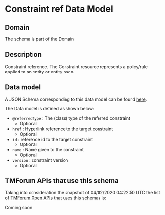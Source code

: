 # Constraint ref Data Model

## Domain

The  schema is part of the  Domain

## Description

Constraint reference. The Constraint resource represents a policy/rule applied to an entity or entity spec.

## Data model

A JSON Schema corresponding to this data model can be found
[here](https://github.com/tmforum-rand/schemas/blob/candidates/Common/ConstraintRef.schema.json).

The Data model is defined as shown below:
- `@referredType` : The (class) type of the referred constraint
  - Optional
- `href` : Hyperlink reference to the target constraint
  - Optional
- `id` : reference id to the target constraint
  - Optional
- `name` : Name given to the constraint
  - Optional
- `version` : constraint version
  - Optional




## TMForum APIs that use this schema

Taking into consideration the snapshot of 04/02/2020 04:22:50 UTC the list of [TMForum Open APIs](https://www.tmforum.org/open-apis/) that uses this schemas is:

Coming soon